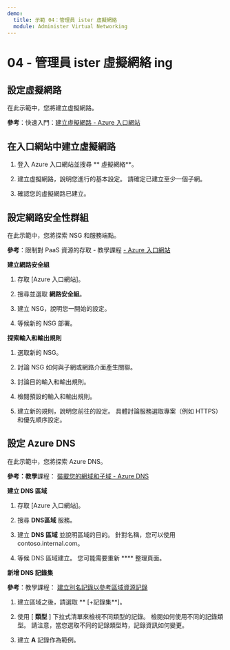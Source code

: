 ```yaml
---
demo:
  title: 示範 04：管理員 ister 虛擬網絡
  module: Administer Virtual Networking
---
```


# 04 - 管理員 ister 虛擬網絡 ing

## 設定虛擬網路

在此示範中，您將建立虛擬網路。

**參考**：快速入門：[建立虛擬網路 - Azure 入口網站](https://docs.microsoft.com/azure/virtual-network/quick-create-portal)

## 在入口網站中建立虛擬網路

1.  登入 Azure 入口網站並搜尋 ** 虛擬網絡**。

1.  建立虛擬網路，說明您進行的基本設定。 請確定已建立至少一個子網。 

1.  確認您的虛擬網路已建立。

## 設定網路安全性群組

在此示範中，您將探索 NSG 和服務端點。

**參考**：限制對 PaaS 資源的存取 - 教學課程 [- Azure 入口網站](https://docs.microsoft.com/azure/virtual-network/tutorial-restrict-network-access-to-resources)

**建立網路安全組**

1. 存取 [Azure 入口網站]。

1. 搜尋並選取 **網路安全組**。

1. 建立 NSG，說明您一開始的設定。 
 
1. 等候新的 NSG 部署。

**探索輸入和輸出規則**

1. 選取新的 NSG。

1. 討論 NSG 如何與子網或網路介面產生關聯。

1. 討論目的輸入和輸出規則。  

1. 檢閱預設的輸入和輸出規則。 

1. 建立新的規則，說明您前往的設定。 具體討論服務選取專案（例如 HTTPS）和優先順序設定。 

## 設定 Azure DNS

在此示範中，您將探索 Azure DNS。

**參考：教學**課程： [裝載您的網域和子域 - Azure DNS](https://docs.microsoft.com/azure/dns/dns-delegate-domain-azure-dns)


**建立 DNS 區域**

1. 存取 [Azure 入口網站]。

1. 搜尋 **DNS區域** 服務。

1. 建立 **DNS 區域** 並說明區域的目的。 針對名稱，您可以使用 contoso.internal.com。

1.  等候 DNS 區域建立。 您可能需要重新 **** 整理頁面。

**新增 DNS 記錄集**

**參考**：教學課程： [建立別名記錄以參考區域資源記錄](https://learn.microsoft.com/azure/dns/tutorial-alias-rr)

1. 建立區域之後，請選取 ** [+記錄集**]。

1. 使用 [ **類型** ] 下拉式清單來檢視不同類型的記錄。 檢閱如何使用不同的記錄類型。 請注意，當您選取不同的記錄類型時，記錄資訊如何變更。

1. 建立 **A** 記錄作為範例。 

